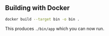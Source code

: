 ## Building with Docker

```sh
docker build --target bin -o bin .
```

This produces `./bin/app` which you can now run.
